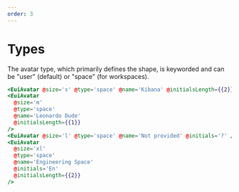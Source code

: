 ```yaml
---
order: 3
---
```


# Types

<EuiText>
  <p>

The avatar <EuiCode>type</EuiCode>, which primarily defines the shape, is keyworded and can be <EuiCode>"user"</EuiCode> (default) or <EuiCode>"space"</EuiCode> (for workspaces).

  </p>
</EuiText>

```hbs template
<EuiAvatar @size='s' @type='space' @name='Kibana' @initialsLength={{2}} />
<EuiAvatar
  @size='m'
  @type='space'
  @name='Leonardo Dude'
  @initialsLength={{1}}
/>
<EuiAvatar @size='l' @type='space' @name='Not provided' @initials='?' />
<EuiAvatar
  @size='xl'
  @type='space'
  @name='Engineering Space'
  @initials='En'
  @initialsLength={{2}}
/>
```
